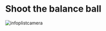 # Shoot the balance ball

![infoplistcamera](https://user-images.githubusercontent.com/20347995/40882522-b3b0ded8-671f-11e8-94f3-da5533cb2a48.gif)
